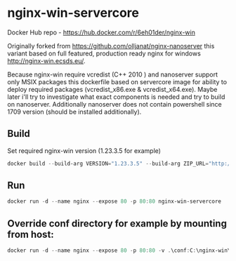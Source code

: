 # nginx-win-servercore

Docker Hub repo - https://hub.docker.com/r/6eh01der/nginx-win

Originally forked from https://github.com/olljanat/nginx-nanoserver this variant based on full featured, production ready nginx for windows http://nginx-win.ecsds.eu/.

Because nginx-win require vcredist (C++ 2010 ) and nanoserver support only MSIX packages this dockerfile based on servercore image for ability to deploy required packages (vcredist_x86.exe & vcredist_x64.exe). Maybe later i'll try to investigate what exact components is needed and try to build on nanoserver. Additionally nanoserver does not contain powershell since 1709 version (should be installed additionally).


## Build

Set required nginx-win version (1.23.3.5 for example)

```powershell
docker build --build-arg VERSION="1.23.3.5" --build-arg ZIP_URL="http://nginx-win.ecsds.eu/download/nginx%201.23.3.5%20SnapDragonfly.zip" -t nginx-win-servercore .
```

## Run
```powershell
docker run -d --name nginx --expose 80 -p 80:80 nginx-win-servercore
```

## Override conf directory for example by mounting from host:
```powershell
docker run -d --name nginx --expose 80 -p 80:80 -v .\conf:C:\nginx-win\conf nginx-win-servercore
```
